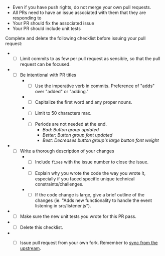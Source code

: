 * Even if you have push rights, do not merge your own pull requests.
* All PRs need to have an issue associated with them that they are responding to
* Your PR should fix the associated issue
* Your PR should include unit tests

Complete and delete the following checklist before issuing your pull request:

* - [ ] Limit commits to as few per pull request as sensible, so that the pull request can be focused.
* - [ ] Be intentional with PR titles
    * - [ ] Use the imperative verb in commits. Preference of "adds" over "added" or "adding."
    * - [ ] Capitalize the first word and any proper nouns.
    * - [ ] Limit to 50 characters max.
    * - [ ] Periods are not needed at the end.
        * _Bad: Button group updated_
        * _Better: Button group font updated_
        * _Best: Decreases button group's large button font weight_
* - [ ] Write a thorough description of your changes
    * - [ ] Include `fixes` with the issue number to close the issue.
    * - [ ] Explain why you wrote the code the way you wrote it, especially if you faced specific unique technical constraints/challenges.
    * - [ ] If the code change is large, give a brief outline of the changes (ie. "Adds new functionality to handle the event listening in src/listener.js").
* - [ ] Make sure the new unit tests you wrote for this PR pass.
* - [ ] Delete this checklist.
* - [ ] Issue pull request from your own fork. Remember to [sync from the upstream](https://help.github.com/articles/syncing-a-fork/).



 


